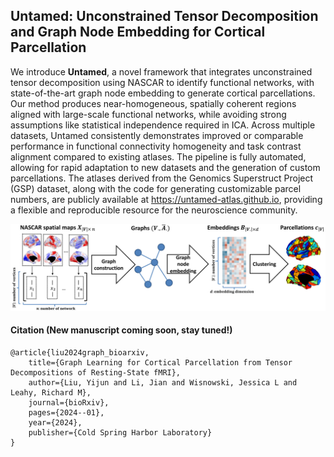 ## Untamed: Unconstrained Tensor Decomposition and Graph Node Embedding for Cortical Parcellation


We introduce **Untamed**, a novel framework that integrates unconstrained tensor decomposition using NASCAR to identify functional networks, with state-of-the-art graph node embedding to generate cortical parcellations. Our method produces near-homogeneous, spatially coherent regions aligned with large-scale functional networks, while avoiding strong assumptions like statistical independence required in ICA. Across multiple datasets, Untamed consistently demonstrates improved or comparable performance in functional connectivity homogeneity and task contrast alignment compared to existing atlases. The pipeline is fully automated, allowing for rapid adaptation to new datasets and the generation of custom parcellations. The atlases derived from the Genomics Superstruct Project (GSP) dataset, along with the code for generating customizable parcel numbers, are publicly available at https://untamed-atlas.github.io, providing a flexible and reproducible resource for the neuroscience community.

![Untamed Framework](./figs/untamed_framework.jpg)

#### Citation (New manuscript coming soon, stay tuned!)
```
@article{liu2024graph_bioarxiv,
    title={Graph Learning for Cortical Parcellation from Tensor Decompositions of Resting-State fMRI},
    author={Liu, Yijun and Li, Jian and Wisnowski, Jessica L and Leahy, Richard M},
    journal={bioRxiv},
    pages={2024--01},
    year={2024},
    publisher={Cold Spring Harbor Laboratory}
}
```

